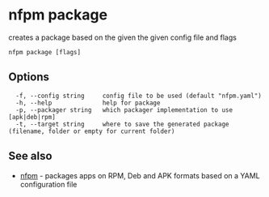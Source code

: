 # nfpm package

creates a package based on the given the given config file and flags

```
nfpm package [flags]
```

## Options

```
  -f, --config string     config file to be used (default "nfpm.yaml")
  -h, --help              help for package
  -p, --packager string   which packager implementation to use [apk|deb|rpm]
  -t, --target string     where to save the generated package (filename, folder or empty for current folder)
```

## See also

* [nfpm](/cmd/nfpm/)	 - packages apps on RPM, Deb and APK formats based on a YAML configuration file

